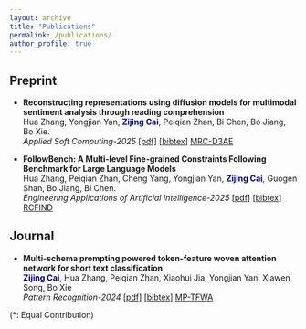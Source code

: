```yaml
---
layout: archive
title: "Publications"
permalink: /publications/
author_profile: true
---
```


<!-- Place this tag in your head or just before your close body tag. -->

<script async defer src="https://buttons.github.io/buttons.js"></script>


## Preprint

- **Reconstructing representations using diffusion models for multimodal  sentiment analysis through reading comprehension**\
Hua Zhang, Yongjian Yan, <span style="color:darkblue">**Zijing Cai**</span>, Peiqian Zhan, Bi Chen, Bo Jiang, Bo Xie. \
*Applied Soft Computing-2025* [[pdf]]() [[bibtex]()]
<a class="github-button" href="" data-show-count="true" aria-label="Star buttons/github-buttons on GitHub">MRC-D3AE</a>


- **FollowBench: A Multi-level Fine-grained Constraints Following Benchmark for Large Language Models**\
Hua Zhang, Peiqian Zhan, Cheng Yang, Yongjian Yan, <span style="color:darkblue">**Zijing Cai**</span>, Guogen Shan, Bo Jiang, Bi Chen. \
*Engineering Applications of Artificial Intelligence-2025* [[pdf]]() [[bibtex]()]
<a class="github-button" href="" data-show-count="true" aria-label="Star buttons/github-buttons on GitHub">RCFIND</a>

  
## Journal
- **Multi-schema prompting powered token-feature woven attention network for short text classification**\
<span style="color:darkblue">**Zijing Cai**</span>, Hua Zhang, Peiqian Zhan, Xiaohui Jia, Yongjian Yan, Xiawen Song, Bo Xie \
*Pattern Recognition-2024* [[pdf]](https://www.sciencedirect.com/science/article/pii/S0031320324005338) [[bibtex]()]
<a class="github-button" href="https://github.com/Aaronzijingcai/MP-TFWA" data-show-count="true" aria-label="Star buttons/github-buttons on GitHub">MP-TFWA</a>




(\*: Equal Contribution)
